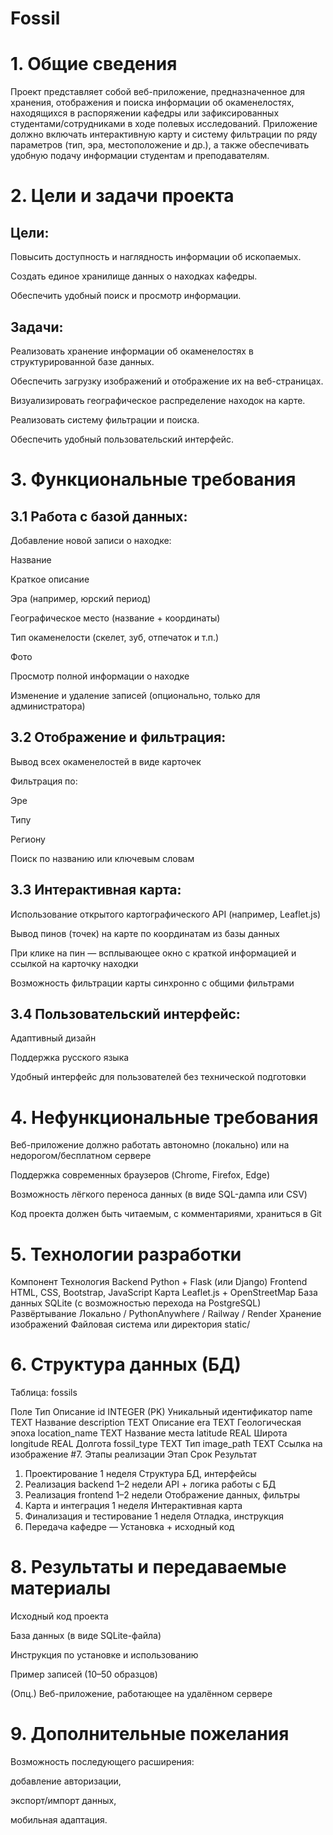 # Fossil

# 1. Общие сведения

Проект представляет собой веб-приложение, предназначенное для хранения, отображения и поиска информации об окаменелостях, находящихся в распоряжении кафедры или зафиксированных студентами/сотрудниками в ходе полевых исследований. Приложение должно включать интерактивную карту и систему фильтрации по ряду параметров (тип, эра, местоположение и др.), а также обеспечивать удобную подачу информации студентам и преподавателям.

# 2. Цели и задачи проекта
## Цели:

Повысить доступность и наглядность информации об ископаемых.

Создать единое хранилище данных о находках кафедры.

Обеспечить удобный поиск и просмотр информации.

## Задачи:

Реализовать хранение информации об окаменелостях в структурированной базе данных.

Обеспечить загрузку изображений и отображение их на веб-страницах.

Визуализировать географическое распределение находок на карте.

Реализовать систему фильтрации и поиска.

Обеспечить удобный пользовательский интерфейс.

# 3. Функциональные требования
## 3.1 Работа с базой данных:

Добавление новой записи о находке:

Название

Краткое описание

Эра (например, юрский период)

Географическое место (название + координаты)

Тип окаменелости (скелет, зуб, отпечаток и т.п.)

Фото

Просмотр полной информации о находке

Изменение и удаление записей (опционально, только для администратора)

## 3.2 Отображение и фильтрация:

Вывод всех окаменелостей в виде карточек

Фильтрация по:

Эре

Типу

Региону

Поиск по названию или ключевым словам

## 3.3 Интерактивная карта:

Использование открытого картографического API (например, Leaflet.js)

Вывод пинов (точек) на карте по координатам из базы данных

При клике на пин — всплывающее окно с краткой информацией и ссылкой на карточку находки

Возможность фильтрации карты синхронно с общими фильтрами

## 3.4 Пользовательский интерфейс:

Адаптивный дизайн

Поддержка русского языка

Удобный интерфейс для пользователей без технической подготовки

# 4. Нефункциональные требования

Веб-приложение должно работать автономно (локально) или на недорогом/бесплатном сервере

Поддержка современных браузеров (Chrome, Firefox, Edge)

Возможность лёгкого переноса данных (в виде SQL-дампа или CSV)

Код проекта должен быть читаемым, с комментариями, храниться в Git

# 5. Технологии разработки
Компонент	Технология
Backend	Python + Flask (или Django)
Frontend	HTML, CSS, Bootstrap, JavaScript
Карта	Leaflet.js + OpenStreetMap
База данных	SQLite (с возможностью перехода на PostgreSQL)
Развёртывание	Локально / PythonAnywhere / Railway / Render
Хранение изображений	Файловая система или директория static/
# 6. Структура данных (БД)

Таблица: fossils

Поле	Тип	Описание
id	INTEGER (PK)	Уникальный идентификатор
name	TEXT	Название
description	TEXT	Описание
era	TEXT	Геологическая эпоха
location_name	TEXT	Название места
latitude	REAL	Широта
longitude	REAL	Долгота
fossil_type	TEXT	Тип
image_path	TEXT	Ссылка на изображение
#7. Этапы реализации
Этап	Срок	Результат
1. Проектирование	1 неделя	Структура БД, интерфейсы
2. Реализация backend	1–2 недели	API + логика работы с БД
3. Реализация frontend	1–2 недели	Отображение данных, фильтры
4. Карта и интеграция	1 неделя	Интерактивная карта
5. Финализация и тестирование	1 неделя	Отладка, инструкция
6. Передача кафедре	—	Установка + исходный код
# 8. Результаты и передаваемые материалы

Исходный код проекта

База данных (в виде SQLite-файла)

Инструкция по установке и использованию

Пример записей (10–50 образцов)

(Опц.) Веб-приложение, работающее на удалённом сервере

# 9. Дополнительные пожелания

Возможность последующего расширения:

добавление авторизации,

экспорт/импорт данных,

мобильная адаптация.
